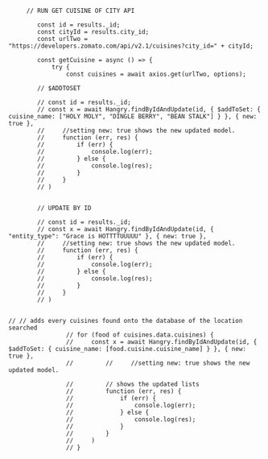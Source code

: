          // RUN GET CUISINE OF CITY API

            const id = results._id;
            const cityId = results.city_id;
            const urlTwo = "https://developers.zomato.com/api/v2.1/cuisines?city_id=" + cityId;

            const getCuisine = async () => {
                try {
                    const cuisines = await axios.get(urlTwo, options);
            
            // $ADDTOSET

            // const id = results._id;
            // const x = await Hangry.findByIdAndUpdate(id, { $addToSet: { cuisine_name: ["HOLY MOLY", "DINGLE BERRY", "BEAN STALK"] } }, { new: true },
            //     //setting new: true shows the new updated model.
            //     function (err, res) {
            //         if (err) {
            //             console.log(err);
            //         } else {
            //             console.log(res);
            //         }
            //     }
            // )


            // UPDATE BY ID

            // const id = results._id;
            // const x = await Hangry.findByIdAndUpdate(id, { "entity_type": "Grace is HOTTTTUUUUU" }, { new: true },
            //     //setting new: true shows the new updated model.
            //     function (err, res) {
            //         if (err) {
            //             console.log(err);
            //         } else {
            //             console.log(res);
            //         }
            //     }
            // )


    // // adds every cuisines found onto the database of the location searched
                    // for (food of cuisines.data.cuisines) {
                    //     const x = await Hangry.findByIdAndUpdate(id, { $addToSet: { cuisine_name: [food.cuisine.cuisine_name] } }, { new: true },
                    //         //     //setting new: true shows the new updated model.

                    //         // shows the updated lists
                    //         function (err, res) {
                    //             if (err) {
                    //                 console.log(err);
                    //             } else {
                    //                 console.log(res);
                    //             }
                    //         }
                    //     )
                    // }








